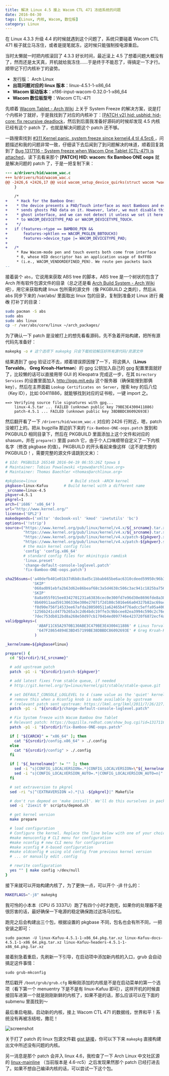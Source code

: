 ```yaml
---
title: 解决 Linux 4.5 接上 Wacom CTL 471 冻结系统的问题
date: 2016-04-30
tags: [Linux, 内核, Wacom, 数位板]
category: Linux
---
```


在 Linux 4.3.3 升级 4.4 的时候就遇到这个问题了，系统只要碰着 Wacom CTL 471 板子就立马冻住，或者是提笔就冻，这时候只能强制按电源重启。

当时太懒就一时把内核滚回了 4.3.3 好长时间，最近滚上 4.5 了想着问题大概没有了，然而还是太天真，开机就给我冻住……于是终于不能忍了，得搞定一下才行。顺带记下打内核补丁的姿势。

-   发行版： Arch Linux
-   **出现问题对应的 linux 版本**：linux-4.5.1-1-x86_64
-   **Wacom 驱动版本**：xf86-input-wacom-0.32.0-1-x86_64
-   **Wacom 数位板型号**：Wacom CTL-471

先顺着 [Wacom Tablet - Arch Wiki](https://wiki.archlinux.org/index.php/Wacom_Tablet#System_freeze) 上关于 System Freeze 的解决方案，说是打个内核补丁就好，于是我找到了对应的内核补丁：[[PATCH v2] hid: usbhid: hid-core: fix recursive deadlock](https://lkml.org/lkml/2015/11/20/690)，然后到后面我准备好源码的时候却发现 4.5 内核已经有这个 patch 了，也就是解决问题这个 patch 还不够。

一路搜索找到 [#311 Kernel panic, system freeze since kernel4.4 til 4.5rc6
](https://sourceforge.net/p/linuxwacom/bugs/311/?page=0)，问题描述和我的问题非常一致，仔细读下去后闻到了到问题解决的味道，顺着回复跳到了 [Bug 1317116 - System freeze when Wacom One Tablet (CTL-471) is attached](https://bugzilla.redhat.com/show_bug.cgi?id=1317116)，读下去看来那个 **[PATCH] HID: wacom: fix Bamboo ONE oops** 就是解决问题的 patch 了，于是一把复制下来：

```diff fix-Bamboo-ONE-oops.patch
--- a/drivers/hid/wacom_wac.c
+++ b/drivers/hid/wacom_wac.c
@@ -2426,6 +2426,17 @@ void wacom_setup_device_quirks(struct wacom *wacom)
 	}

 	/*
+	 * Hack for the Bamboo One:
+	 * the device presents a PAD/Touch interface as most Bamboos and even
+	 * sends ghosts PAD data on it. However, later, we must disable this
+	 * ghost interface, and we can not detect it unless we set it here
+	 * to WACOM_DEVICETYPE_PAD or WACOM_DEVICETYPE_TOUCH.
+	 */
+	if (features->type == BAMBOO_PEN &&
+	    features->pktlen == WACOM_PKGLEN_BBTOUCH3)
+		features->device_type |= WACOM_DEVICETYPE_PAD;
+
+	/*
 	 * Raw Wacom-mode pen and touch events both come from interface
 	 * 0, whose HID descriptor has an application usage of 0xFF0D
 	 * (i.e., WACOM_VENDORDEFINED_PEN). We route pen packets back
--
```

接着装个 `abs`，它说用来获取 ABS tree 的脚本，ABS tree 是一个树状的包含了 Arch 所有软件包源文件的目录（总之还是看 [Arch Build System - Arch Wiki](https://wiki.archlinux.org/index.php/Arch_Build_System#ABS_overview) 吧），用它来获取构建 linux 包所需的源文件（像 PKGBUILD 之类的），然后从 abs 同步下来的 /var/abs/ 里面取出 linux 包的目录，复制到准备对 Linux 进行 ~~魔改~~ 打补丁的目录：

```bash
sudo pacman -S abs
sudo abs
sudo abs linux
cp -r /var/abs/core/linux ~/arch_packages/
```

为了确认一下 patch 是没被打上的想先看看源码，先不急着开始构建，把所有源代码先准备好：

```bash
makepkg -o # 这个选项下 makepkg 只会下载校验解压好所有源代码/资源文件
```

结果遇到了 gpg 验证过不去，顺着错误原因搜了一下，将这俩人（**Linus Torvalds**， **Greg Kroah-Hartman**）的 gpg 公钥加入自己的 gpg 配置里面就好了，比较懒的话可以直接用带 GUI 的 Kleopatra 完成这一步，在其 `Directory Services` 的设置里面加入 http://pgp.mit.edu 这个服务器（确保能搜到那俩 key），然后在主界面戳 `Lookup Certificates on Server`，搜索 key 的后八位（Key ID），比如 00411886，就能够找到对应的证书啦，一键 import 之。

```
==> Verifying source file signatures with gpg...
    linux-4.5.tar ... FAILED (unknown public key 79BE3E4300411886)
    patch-4.5.1 ... FAILED (unknown public key 38DBBDC86092693E)
```

然后翻开看了一下 `/drivers/hid/wacom_wac.c` 对应的 2426 行附近，嗯，patch 没被打上的。把从 bugzilla 那边扒下来的 `fix-Bamboo-ONE-oops.patch` 放到和 PKGBUILD 相同目录下，然后在 PKGBUILD 里面添加上这个文件和对应的 shasum，并在 `prepare()` 里面 patch 它，由于个人口味顺带自定义了一下内核名字（修改 pkgbase 的值）。PKGBUILD 的开头看起来像这样（这不是完整的 PKGBUILD！，需要完整的源文件请跳到文末）：

```bash PKGBUILD
# $Id: PKGBUILD 265148 2016-04-19 06:55:26Z tpowa $
# Maintainer: Tobias Powalowski <tpowa@archlinux.org>
# Maintainer: Thomas Baechler <thomas@archlinux.org>

#pkgbase=linux               # Build stock -ARCH kernel
pkgbase=linux-Kafuu       # Build kernel with a different name
_srcname=linux-4.5
pkgver=4.5.1
pkgrel=1
arch=('i686' 'x86_64')
url="http://www.kernel.org/"
license=('GPL2')
makedepends=('xmlto' 'docbook-xsl' 'kmod' 'inetutils' 'bc')
options=('!strip')
source=("https://www.kernel.org/pub/linux/kernel/v4.x/${_srcname}.tar.xz"
        "https://www.kernel.org/pub/linux/kernel/v4.x/${_srcname}.tar.sign"
        "https://www.kernel.org/pub/linux/kernel/v4.x/patch-${pkgver}.xz"
        "https://www.kernel.org/pub/linux/kernel/v4.x/patch-${pkgver}.sign"
        # the main kernel config files
        'config' 'config.x86_64'
        # standard config files for mkinitcpio ramdisk
        'linux.preset'
        'change-default-console-loglevel.patch'
        'fix-Bamboo-ONE-oops.patch')

sha256sums=('a40defb401e01b37d6b8c8ad5c1bbab665be6ac6310cdeed59950c96b31a519c'
            'SKIP'
            '060ad091ebfa2b63d62e86beaf68c3a5d4638c506c3ac941c1825ba756e830b1'
            'SKIP'
            '8a8a955f015ee8342701231a63836cec0e300fd7e96d30e8696fde8a383fcdc9'
            '8b60911aad591306336e300e27071f2d108c5016e66a04327b82ac69acbfefff'
            'f0d90e756f14533ee67afda280500511a62465b4f76adcc5effa95a40045179c'
            '1256b241cd477b265a3c2d64bdc19ffe3c9bbcee82ea3994c590c2c76e767d99'
            '7dec753db812bd8a268e50d97cb1704b4ed097746e423720f6872ecf4a14e78c')
validpgpkeys=(
              'ABAF11C65A2970B130ABE3C479BE3E4300411886' # Linus Torvalds
              '647F28654894E3BD457199BE38DBBDC86092693E' # Greg Kroah-Hartman
             )

_kernelname=${pkgbase#linux}

prepare() {
  cd "${srcdir}/${_srcname}"

  # add upstream patch
  patch -p1 -i "${srcdir}/patch-${pkgver}"

  # add latest fixes from stable queue, if needed
  # http://git.kernel.org/?p=linux/kernel/git/stable/stable-queue.git

  # set DEFAULT_CONSOLE_LOGLEVEL to 4 (same value as the 'quiet' kernel param)
  # remove this when a Kconfig knob is made available by upstream
  # (relevant patch sent upstream: https://lkml.org/lkml/2011/7/26/227)
  patch -p1 -i "${srcdir}/change-default-console-loglevel.patch"

  # Fix System freeze with Wacom Bamboo One Tablet
  # Relevant patch: https://bugzilla.redhat.com/show_bug.cgi?id=1317116#c11
  patch -p1 -i "${srcdir}/fix-Bamboo-ONE-oops.patch"

  if [ "${CARCH}" = "x86_64" ]; then
    cat "${srcdir}/config.x86_64" > ./.config
  else
    cat "${srcdir}/config" > ./.config
  fi

  if [ "${_kernelname}" != "" ]; then
    sed -i "s|CONFIG_LOCALVERSION=.*|CONFIG_LOCALVERSION=\"${_kernelname}\"|g" ./.config
    sed -i "s|CONFIG_LOCALVERSION_AUTO=.*|CONFIG_LOCALVERSION_AUTO=n|" ./.config
  fi

  # set extraversion to pkgrel
  sed -ri "s|^(EXTRAVERSION =).*|\1 -${pkgrel}|" Makefile

  # don't run depmod on 'make install'. We'll do this ourselves in packaging
  sed -i '2iexit 0' scripts/depmod.sh

  # get kernel version
  make prepare

  # load configuration
  # Configure the kernel. Replace the line below with one of your choice.
  #make menuconfig # CLI menu for configuration
  #make nconfig # new CLI menu for configuration
  #make xconfig # X-based configuration
  #make oldconfig # using old config from previous kernel version
  # ... or manually edit .config

  # rewrite configuration
  yes "" | make config >/dev/null
}
```

接下来就可以开始构建内核了，为了更快一点，可以开个 -j8 什么的：

```bash
MAKEFLAGS="-j8" makepkg
```

我可怜的小本本（CPU i5 3337U）跑了有四个小时才跑完，如果你的处理器不是很厉害的话，最好确保一下电源的稳定确保跑过这场马拉松。

跑完之后会构建出三个包，根据设置的 pkgbase 不同，包名也会有所不同，一把安装之即可：

```
sudo pacman -U linux-Kafuu-4.5.1-1-x86_64.pkg.tar.xz linux-Kafuu-docs-4.5.1-1-x86_64.pkg.tar.xz linux-Kafuu-headers-4.5.1-1-x86_64.pkg.tar.xz
```

接着别急着重启，先刷新一下引导，在启动项中添加新内核的入口，grub 会自动搞定这件事情：

```
sudo grub-mkconfig
```

然后戳开 `/boot/grub/grub.cfg` 瞅瞅刚添加的内核是不是在启动菜单的第一个选项（看下第一个 menuentry 下是不是有 linux-Kafuu 即可），这样开机的时候直接回车进第一个就是刚刚新鲜的内核了，如果不是的话，那么应该可以在下面的 submenu 里面找到～

最后重启电脑，启动新的内核，接上 Wacom CTL 471 的数据线，世界和平！系统没有再被冻结啦，撒花！

![screenshot](https://67.media.tumblr.com/49e978dc178d393eb826a4e3704ad37a/tumblr_o6esal7SNi1tas1ppo1_1280.png)

关于打了 patch 的 linux 包源文件戳 [gist 链接](https://gist.github.com/frantic1048/20219d69ad17b70cc7efd9d24532bd89)，你可以下下来 `makepkg` 直接构建出文中所述没有问题的内核。

另一消息是那个 patch 会并入 linux 4.6，我检查了一下 Arch Linux 中文社区源的 [linux-mainline](https://github.com/archlinuxcn/repo/tree/master/linux-mainline) （当前版本是 4.6-rc5）之后发现果然那个 patch 已经打进去了。如果不想自己编译内核的话，可以尝试一下这个包。
